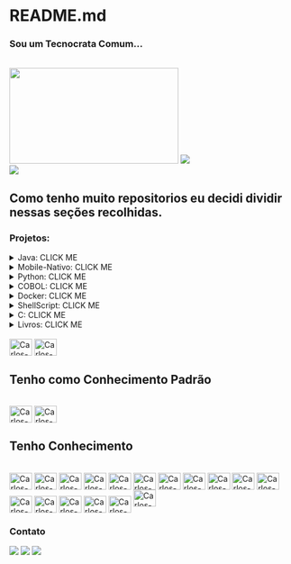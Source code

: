# README.md
> 
### Sou um Tecnocrata Comum...



<div style="display: inline_block"><br>
    <img src="https://user-images.githubusercontent.com/40872405/153966396-a373f490-6f47-499d-8955-46a5d86752bb.gif" height=170 width=300>
    <img src="https://github-readme-stats.vercel.app/api/top-langs/?username=carlinhoshk&layout=compact&locale=pt-br&show_icons=true&theme=highcontrast&&include_all_commits=true&count_private=true" >
  </div>
<img src="https://profile-counter.glitch.me/carlinhoshk/count.svg">


## Como tenho muito repositorios eu decidi dividir nessas seções recolhidas.

### Projetos:

<details><summary>Java: CLICK ME</summary>
<p>
<a href="https://github.com/carlinhoshk/curso-microservicos-springcloud">Microsserviços em Spring-Cloud</a>

<a href="https://github.com/carlinhoshk/Semana-spring-react">Semana Spring react - Spring-Boot</a>

<a href="https://github.com/carlinhoshk/rest-api-crud">Spring-boot REST CRUD API</a>

<a href="https://github.com/carlinhoshk/Estudos-Java-Opencv">Java visão computacional com Opencv</a>

<a href="https://github.com/carlinhoshk/Estudos-Java-Opencv">Java visão computacional com Opencv</a>

<a href="https://github.com/carlinhoshk/Spring-Java-Microservicos"> Java microsserviços com spring-boot e spring-cloud </a>

<a href="https://github.com/carlinhoshk/Java-estudos-jdbc"> Java Banco de dados JDBC </a>

<a href="https://github.com/carlinhoshk/Aulas-Senac-2PF"> Execício e materiais do Curso em Java SENAC | Professor 2</a>

<a href="https://github.com/carlinhoshk/Repositorio-Aulas-Pressenciais"> Exercícios e materiais do Curso em Java SENAC | Professor 1 </a>

<a href="https://github.com/carlinhoshk/Loops-e-Arrays"> Curso DIO Aulas de Loops e Array</a>

<a href="https://github.com/carlinhoshk/Aula-Metodos-Exercicio3">Curso DIO Exercício método 3 </a>

<a href="https://github.com/carlinhoshk/Aula-Metodos-Exercicio.2">Curso DIO Exercício método 2 </a>

<a href="https://github.com/carlinhoshk/Debugging_Java"> Curso DIO Debugging </a>

<a href="https://github.com/carlinhoshk/Aula-metodos-Java" > Curso DIO Exercício método 1</a>

<a href="https://github.com/carlinhoshk/curso-java-fundamental"> Boot-Camp da DIO </a>

<a href="https://github.com/carlinhoshk/curso-dio-dominando-ide-java">Curso da DIO IDE-Java</a>

<a href="https://github.com/carlinhoshk/Pizza-Comanda-em-Java">GUI em Swing de uma comanda de Pizza </a>

</p>
</details>

<details><summary>Mobile-Nativo: CLICK ME</summary>
<p>
<a href="https://github.com/carlinhoshk/CarlosTraductorApp">App Mobile usando serviço cloud da Azure</a>

<a href="https://github.com/carlinhoshk/cobra">App do jogo da cobrinha</a>

<a href="https://github.com/carlinhoshk/Kalculator">App de uma calculadora </a>

<a href="https://github.com/carlinhoshk/Teste_funcionalidades_opencv_mobile">App de visão computacional com Opencv</a>
</p>
</details>

<details><summary>Python: CLICK ME</summary>
<p>
<a href="https://github.com/carlinhoshk/Olhos_BublleDock"> Python+Docker+Opencv+Flask </a>

<a href="https://github.com/carlinhoshk/flask_tk_opencv_gitpod">Configurações para rodar Flask e Opencv no GitPod</a>

<a href="https://github.com/carlinhoshk/projeto_apuracao_eleicoes_2022"> Python+Pandas,Request e json para leitura das eleições 2022</a>

<a href="https://github.com/carlinhoshk/Projeto-Legislativo">Python reconhecimento facial de Deputado Federal ( em construção )</a>

<a href="https://github.com/carlinhoshk/FasAPI_Em_Container">Fast-API em Docker</a>

<a href="https://github.com/carlinhoshk/OpenCV-corta-lugar-especifico">Python visão computacional cortando lugar especifico </a>

<a href="https://github.com/carlinhoshk/cortando-video">Python transformando video em frames </a>

<a href="https://github.com/carlinhoshk/Curso-coursera-python-usp">Repositório estudos curso coursera python usp </a>
</p>
</details>

<details><summary>COBOL: CLICK ME</summary>
<p>
<a href="https://github.com/carlinhoshk/Calculadora-COBOL"> Calculadora em COBOL</a>
<a href="https://github.com/carlinhoshk/Ola-mundo-em-Cobol">Ola mundo em COBOL </a>
</p>
</details>
<details><summary>Docker: CLICK ME</summary>
<p>
<a href="https://github.com/carlinhoshk/Docker-AzureSQLServer">Docker para Microsoft SQLServer</a>
</p>
</details>
<details><summary>ShellScript: CLICK ME</summary>
<p>
<a href="https://github.com/carlinhoshk/buildando_opencv_docker">Buildando Docker, Python e Opencv no raspberrypi</a>
</p>
<a href="https://github.com/carlinhoshk/Repositorio-do-livro-POSIX-shell-script">Estudos do livro shell script</a>

<a href="https://github.com/carlinhoshk/bash-para-cuda">Shell Script para automatizar instalação dos cuda drive</a>

<a href="https://github.com/carlinhoshk/Linux-lendo-hexadecimal-e-binaario">Lendo hexadecimal e Binário </a>
</details>
<details><summary>C: CLICK ME</summary>
<p>

<a href="https://github.com/carlinhoshk/Estudos-GStreamer"> Gstremer para tratar stream de video </a>

</p>
</details>

<details><summary>Livros: CLICK ME</summary>
<p>

<a href="https://github.com/carlinhoshk/Repositorio-do-livro-POSIX-shell-script">Estudos livros POSIX-Shell-Script</a>

<a href="https://github.com/carlinhoshk/Estudos-Livro-Desbravando-Java-OO">Estudos de Java OO</a>

<a href="https://github.com/carlinhoshk/Estudos-Livro-Aprendendo-SQL">Estudos SQL</a>
</p>
</details>

<div style="display: inline_block"><br>
  <img align="center" alt="Carlos-Java" height="30" width="40" src="https://cdn.jsdelivr.net/gh/devicons/devicon/icons/java/java-original-wordmark.svg">
  <img align="center" alt="Carlos-Bash" height="30" width="40" src="https://cdn.jsdelivr.net/gh/devicons/devicon/icons/bash/bash-plain.svg">
</div>

## Tenho como Conhecimento Padrão

<div style="display: inline_block"><br>
  <img align="center" alt="Carlos-Python" height="30" width="40" src="https://cdn.jsdelivr.net/gh/devicons/devicon/icons/python/python-plain-wordmark.svg"> 
  <img align="center" alt="Carlos-Linux" height="30" width="40" src="https://cdn.jsdelivr.net/gh/devicons/devicon/icons/linux/linux-original.svg">
</div>
  
## Tenho Conhecimento

<div style="display: inline_block"><br>
  <img align="center" alt="Carlos-Python" height="30" width="40" src="https://cdn.jsdelivr.net/gh/devicons/devicon/icons/python/python-plain-wordmark.svg">
  <img align="center" alt="Carlos-Java" height="30" width="40" src="https://cdn.jsdelivr.net/gh/devicons/devicon/icons/java/java-original-wordmark.svg">
  <img align="center" alt="Carlos-C" height="30" width="40" src="https://cdn.jsdelivr.net/gh/devicons/devicon/icons/c/c-original.svg">
  <img align="center" alt="Carlos-Bash" height="30" width="40" src="https://cdn.jsdelivr.net/gh/devicons/devicon/icons/bash/bash-plain.svg">
  <img align="center" alt="Carlos-AndroidStudio" height="30" width="40" src="https://cdn.jsdelivr.net/gh/devicons/devicon/icons/androidstudio/androidstudio-original.svg">
  <img align="center" alt="Carlos-Linux" height="30" width="40" src="https://cdn.jsdelivr.net/gh/devicons/devicon/icons/linux/linux-original.svg">
  <img align="center" alt="Carlos-Js" height="30" width="40" src="https://cdn.jsdelivr.net/gh/devicons/devicon/icons/javascript/javascript-original.svg">
  <img align="center" alt="Carlos-Docker" height="30" width="40" src="https://cdn.jsdelivr.net/gh/devicons/devicon/icons/docker/docker-plain-wordmark.svg">
  <img align="center" alt="Carlos-Kaggle" height="30" width="40" src="https://cdn.jsdelivr.net/gh/devicons/devicon/icons/kaggle/kaggle-original-wordmark.svg">
  <img align="center" alt="Carlos-Mysql" height="30" width="40" src="https://cdn.jsdelivr.net/gh/devicons/devicon/icons/mysql/mysql-original-wordmark.svg">
  <img align="center" alt="Carlos-Numpy" height="30" width="40" src="https://cdn.jsdelivr.net/gh/devicons/devicon/icons/numpy/numpy-original-wordmark.svg">
  <img align="center" alt="Carlos-Vim" height="30" width="40" src="https://cdn.jsdelivr.net/gh/devicons/devicon/icons/vim/vim-original.svg">    
  <img align="center" alt="Carlos-Conda" height="30" width="40" src="https://cdn.jsdelivr.net/gh/devicons/devicon/icons/anaconda/anaconda-original-wordmark.svg">     
  <img align="center" alt="Carlos-MSDOS" height="30" width="40" src="https://cdn.jsdelivr.net/gh/devicons/devicon/icons/msdos/msdos-original.svg">  
  <img align="center" alt="Carlos-MongoDB" height="30" width="40" src="https://cdn.jsdelivr.net/gh/devicons/devicon/icons/mongodb/mongodb-original-wordmark.svg" >  
  <img align="center" alt="Carlos-RASP" height="30" width="40" src="https://cdn.jsdelivr.net/gh/devicons/devicon/icons/raspberrypi/raspberrypi-original.svg">  
  <IMG alin="center" alt="Carlos-WSL" height="30" width="40" src="https://user-images.githubusercontent.com/40872405/182265231-87604cbf-bc72-4ace-a91f-5332c4e86f48.png">


     
</div>



### Contato 
<div> 

  <a href="https://instagram.com/carlinhoshk.sh" target="_blank"><img src="https://img.shields.io/badge/-Instagram-%23E4405F?style=for-the-badge&logo=instagram&logoColor=white" target="_blank"></a>
  <a href="https://www.linkedin.com/in/carlos-oliveira-79919311b/" target="_blank"><img src="https://img.shields.io/badge/-LinkedIn-%230077B5?style=for-the-badge&logo=linkedin&logoColor=white" target="_blank"></a> 
<a href="https://dev.to/carlinhoshk" target="_blank"><img src="https://img.shields.io/badge/dev.to-0A0A0A?style=for-the-badge&logo=dev.to&logoColor=white" target="_blank"></a> 
</div>


